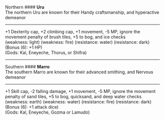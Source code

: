 Northern #### **Uru**  
The northern Uru are known for their Handy craftsmanship, and hyperactive demeanor  

---

+1 Dexterity cap, +2 climbing cap, +1 movement, -5 MP, ignore the movement penalty of brush tiles, +5 to bog, and ice checks  
(weakness: light) (weakness: fire) (resistance: water) (resistance: dark) (Bonus (6): +1 HP)  
(Gods: Kal, Eneyeche, Thorus, or Shifra)  

---

Southern #### **Marro**  
The southern Marro are known for their advanced smithing, and Nervous demeanor  

---

+1 Skill cap, -2 falling damage, +1 movement, -5 MP, ignore the movement penalty of sand tiles, +5 to bog, quicksand, and deep water checks  
(weakness: earth) (weakness: water) (resistance: fire) (resistance: dark) (Bonus (6): +1 attack dice)  
(Gods: Kal, Eneyeche, Gozma or Lamudo)